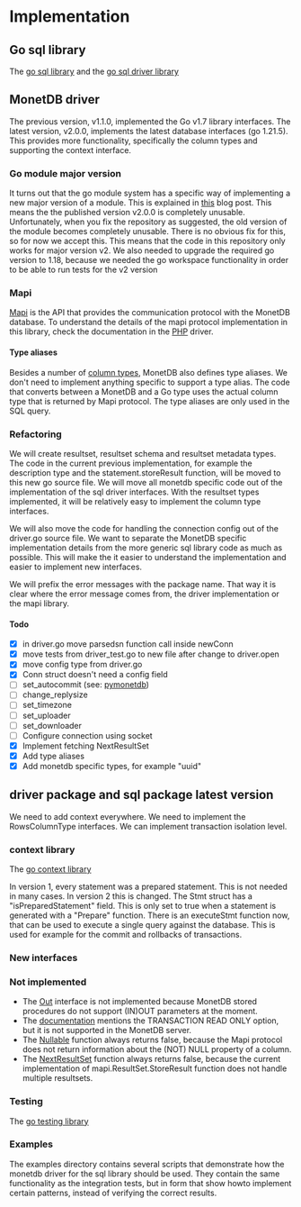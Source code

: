 # Implementation

## Go sql library

The [go sql library](https://pkg.go.dev/database/sql) and the [go sql driver library](https://pkg.go.dev/database/sql/driver) 

## MonetDB driver

The previous version, v1.1.0, implemented the Go v1.7 library interfaces. The latest version, v2.0.0, implements the latest database interfaces (go 1.21.5). This provides more functionality, specifically the column types and supporting the context interface.

### Go module major version

It turns out that the go module system has a specific way of implementing a new major version of a module. This is explained in [this](https://go.dev/blog/v2-go-modules#TOC_4.) blog post. This means the the published version v2.0.0 is completely unusable. Unfortunately, when you fix the repository as suggested, the old version of the module becomes completely unusable. There is no obvious fix for this, so for now we accept this. This means that the code in this repository only works for major version v2. We also needed to upgrade the required go version to 1.18, because we needed the go workspace functionality in order to be able to run tests for the v2 version

### Mapi

[Mapi](https://www.monetdb.org/documentation-Jun2023/user-guide/client-interfaces/libraries-drivers/mapi-library/) is the API that provides the communication protocol with the MonetDB database. To understand the details of the mapi protocol implementation in this library, check the documentation in the [PHP](https://github.com/MonetDB/MonetDB-PHP/tree/master/protocol_doc) driver.

#### Type aliases

Besides a number of [column types](https://www.monetdb.org/documentation/user-guide/sql-manual/data-types/base-types/), MonetDB also defines type aliases. We don't need to implement anything specific to support a type alias. The code that converts between a MonetDB and a Go type uses the actual column type that is returned by Mapi protocol. The type aliases are only used in the SQL query.

### Refactoring

We will create resultset, resultset schema and resultset metadata types. The code in the current previous implementation, for example the description type and the statement.storeResult function, will be moved to this new go source file. We will move all monetdb specific code out of the implementation of the sql driver interfaces. With the resultset types implemented, it will be relatively easy to implement the column type interfaces.

We will also move the code for handling the connection config out of the driver.go source file. We want to separate the MonetDB specific implementation details from the more generic sql library code as much as possible. This will make the it easier to understand the implementation and easier to implement new interfaces.

We will prefix the error messages with the package name. That way it is clear where the error message comes from, the driver implementation or the mapi library.

#### Todo
- [X] in driver.go move parsedsn function call inside newConn
- [X] move tests from driver_test.go to new file after change to driver.open
- [X] move config type from driver.go
- [X] Conn struct doesn't need a config field
- [ ] set_autocommit (see: [pymonetdb](https://github.com/MonetDB/pymonetdb/blob/master/pymonetdb/sql/connections.py#L156C16-L156C16))
- [ ] change_replysize
- [ ] set_timezone
- [ ] set_uploader
- [ ] set_downloader
- [ ] Configure connection using socket
- [X] Implement fetching NextResultSet
- [X] Add type aliases
- [X] Add monetdb specific types, for example "uuid"

## driver package and sql package latest version

We need to add context everywhere. We need to implement the RowsColumnType interfaces. We can implement transaction isolation level.

### context library

The [go context library](https://pkg.go.dev/context)

In version 1, every statement was a prepared statement. This is not needed in many cases. In version 2 this is changed. The Stmt struct has a "isPreparedStatement" field. This is only set to true when a statement is generated with a "Prepare" function. There is an executeStmt function now, that can be used to execute a single query against the database. This is used for example for the commit and rollbacks of transactions.

### New interfaces

### Not implemented

- The [Out](https://pkg.go.dev/database/sql#Out) interface is not implemented because MonetDB stored procedures do not support (IN)OUT parameters at the moment.
- The [documentation](https://www.monetdb.org/documentation-Dec2023/user-guide/sql-manual/transactions/) mentions the TRANSACTION READ ONLY option, but it is not supported in the MonetDB server.
- The [Nullable](https://pkg.go.dev/database/sql#ColumnType.Nullable) function always returns false, because the Mapi protocol does not return information about the (NOT) NULL property of a column.
- The [NextResultSet](https://pkg.go.dev/database/sql#Rows.NextResultSet) function always returns false, because the current implementation of mapi.ResultSet.StoreResult function does not handle multiple resultsets.

### Testing

The [go testing library](https://pkg.go.dev/testing)

### Examples

The examples directory contains several scripts that demonstrate how the monetdb driver for the sql library should be used. They contain the same functionality as the integration tests, but in form that show howto implement certain patterns, instead of verifying the correct results.
